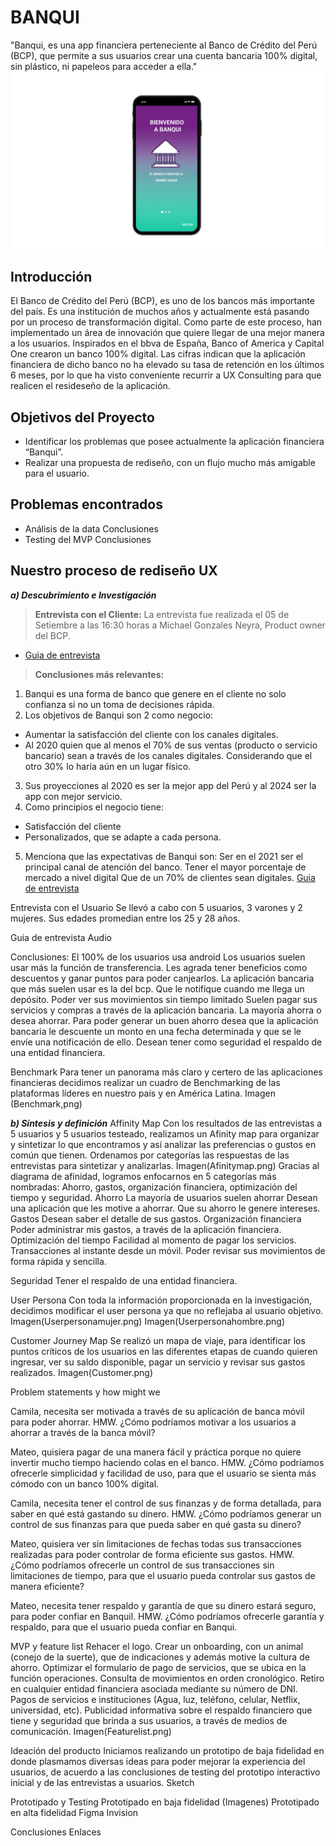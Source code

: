 # **BANQUI**

"Banqui, es una app financiera perteneciente al Banco de Crédito del Perú (BCP), que permite a sus usuarios crear una cuenta bancaria 100% digital, sin plástico, ni papeleos para acceder a ella."
![Sin titulo](Imagenes/Portada.png)

## Introducción

El Banco de Crédito del Perú (BCP), es uno de los bancos más importante del país. Es una institución de muchos años y actualmente está pasando por un proceso de transformación digital. Como parte de este proceso, han implementado un área de innovación que quiere llegar de una mejor manera a los usuarios. Inspirados en el bbva de España, Banco of America y  Capital One  crearon un banco 100% digital. Las cifras indican que la aplicación financiera de dicho banco no ha elevado su tasa de retención en los últimos 6 meses, por lo que ha visto conveniente recurrir a UX Consulting para que realicen el resideseño de la aplicación.

## Objetivos del Proyecto
* Identificar los problemas que posee actualmente la aplicación financiera “Banqui”.
* Realizar una propuesta de rediseño, con un flujo mucho más amigable para el usuario.

## Problemas encontrados
* Análisis de la data
Conclusiones
* Testing del MVP
Conclusiones

## Nuestro proceso de rediseño UX
***a) Descubrimiento e Investigación***
> **Entrevista con el Cliente:** 
La entrevista fue realizada el 05 de Setiembre a las 16:30 horas  a Michael Gonzales Neyra, Product owner del BCP.
- [Guia de entrevista](https://drive.google.com/open?id=1MLLl2BL-ohYSedoryB5mD0Zb7EiCMhoPx9AZzVy2dSk)

> **Conclusiones más relevantes:**
1. Banqui es una forma de banco que genere en el cliente no solo confianza si no un toma de decisiones rápida.
2. Los objetivos de Banqui son 2 como negocio:
  * Aumentar la satisfacción del cliente con los canales digitales. 
  * Al 2020 quien que al menos el 70% de sus ventas (producto o servicio bancario)  sean a través de los canales digitales. Considerando que el otro 30% lo haría aún en un lugar físico.
3. Sus proyecciones al 2020 es ser la mejor app del Perú y al 2024 ser la app con mejor servicio.
4. Como principios el negocio tiene:
  * Satisfacción del cliente
  * Personalizados, que se adapte a cada persona.
5. Menciona que las expectativas de Banqui son:
Ser en el 2021 ser el principal canal de atención del banco.
Tener el mayor porcentaje de mercado a nivel digital
Que de un 70% de clientes sean digitales. 
[Guia de entrevista](https://drive.google.com/open?id=1l-3TAd4MmJTyUNbYvlLO0JjjJqW_UINv3iqk3_gZlAI)

Entrevista con el Usuario
Se llevó a cabo con 5 usuarios, 3 varones y 2 mujeres. Sus edades promedian entre los 25 y 28 años.

Guia de entrevista
Audio
 
Conclusiones:
El 100% de los usuarios usa android
Los usuarios suelen usar más la función de transferencia.
Les agrada tener beneficios como descuentos y ganar puntos para poder canjearlos.
La aplicación bancaria  que más suelen usar es la del bcp.
Que le notifique cuando me llega un depósito.
Poder ver sus movimientos sin tiempo limitado
Suelen pagar sus servicios y compras a través de la aplicación bancaria.
La mayoría ahorra o desea ahorrar.
Para poder generar un buen ahorro desea que la aplicación bancaria le descuente un monto en una fecha determinada y que se le envíe una notificación de ello.
Desean tener como seguridad el respaldo de una entidad financiera.

Benchmark
Para tener un panorama más claro y certero de las aplicaciones financieras decidimos realizar un cuadro de Benchmarking de las plataformas líderes en nuestro país y en América Latina. 
Imagen (Benchmark,png)

***b) Síntesis y definición*** 
Affinity Map
Con los resultados de las entrevistas a 5 usuarios y 5 usuarios testeado, realizamos un Afinity map para organizar y sintetizar lo que encontramos y así analizar las preferencias o gustos en común que tienen.
Ordenamos por categorías las respuestas de las entrevistas para sintetizar y analizarlas. 
Imagen(Afinitymap.png)
Gracias al diagrama de afinidad, logramos enfocarnos en 5 categorías más nombradas: Ahorro, gastos, organización financiera, optimización del tiempo y seguridad.
Ahorro
La mayoría de usuarios suelen ahorrar
Desean una aplicación que les motive a ahorrar.
Que su ahorro le genere intereses.
Gastos
Desean saber el detalle de sus gastos.
Organización financiera
Poder administrar mis gastos, a través de la aplicación financiera.
Optimización del tiempo
Facilidad al momento de pagar los servicios.
Transacciones al instante desde un móvil.
Poder revisar sus movimientos de forma rápida y sencilla.

Seguridad
Tener el respaldo de una entidad financiera.


User Persona
Con toda la información proporcionada en la investigación, decidimos modificar el user persona ya que no reflejaba al usuario objetivo.
Imagen(Userpersonamujer.png)
Imagen(Userpersonahombre.png)

Customer Journey Map
Se realizó un mapa de viaje, para identificar los puntos críticos de los usuarios en las diferentes etapas de cuando quieren ingresar, ver su saldo disponible, pagar un servicio y revisar sus gastos realizados.
Imagen(Customer.png)

Problem statements y how might we

Camila, necesita ser motivada  a través de su aplicación de banca móvil  para poder ahorrar.
HMW.  ¿Cómo podríamos motivar a los usuarios a ahorrar a través de la banca móvil?

Mateo, quisiera pagar de una manera fácil y práctica porque no quiere invertir mucho tiempo haciendo colas en el banco.
HMW. ¿Cómo podríamos ofrecerle simplicidad y facilidad de uso, para que el usuario se sienta más cómodo con un banco 100% digital.

Camila, necesita tener el control  de sus finanzas y de forma detallada, para saber en qué está gastando su dinero.
HMW. ¿Cómo podríamos generar un control de sus finanzas para que pueda saber en qué gasta su dinero?

Mateo, quisiera ver sin limitaciones de fechas todas sus transacciones realizadas para poder controlar de forma eficiente sus gastos.
HMW. ¿Cómo podríamos ofrecerle un control de sus transacciones sin limitaciones de tiempo, para que el usuario pueda controlar sus gastos de manera eficiente?

Mateo, necesita tener respaldo y garantía de que su dinero estará seguro, para poder confiar en Banquil.
HMW. ¿Cómo podríamos ofrecerle garantía y respaldo, para que el usuario pueda confiar en Banqui.

MVP y feature list
Rehacer el logo.
Crear un onboarding, con un animal (conejo de la suerte), que de indicaciones y además motive la cultura de ahorro.
Optimizar el formulario de pago de servicios, que se ubica en la función operaciones.
Consulta de movimientos en orden cronológico.
Retiro en cualquier entidad financiera asociada mediante su número de DNI.
Pagos de servicios e instituciones (Agua, luz, teléfono, celular, Netflix, universidad, etc).
Publicidad informativa sobre el respaldo financiero que tiene y seguridad que brinda a sus usuarios, a través de medios de comunicación.
Imagen(Featurelist.png)


Ideación del producto
Iniciamos realizando un prototipo de baja fidelidad en donde plasmamos diversas ideas para poder mejorar la experiencia del usuarios, de acuerdo a las conclusiones de testing del prototipo interactivo inicial y de las entrevistas a usuarios.
Sketch

Prototipado y Testing
Prototipado en baja fidelidad
(Imagenes)
Prototipado en alta fidelidad
Figma
Invision

Conclusiones
Enlaces


